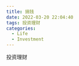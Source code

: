 ```yaml
---
title: 搞钱
date: 2022-03-20 22:04:40
tags: 投资理财
categories:
  - Life
  - Investment
---
```


投资理财
